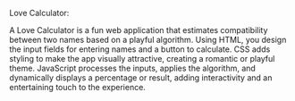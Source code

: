 Love Calculator:

A Love Calculator is a fun web application that estimates compatibility between two names based on a playful algorithm. Using HTML, you design the input fields for entering names and a button to calculate. CSS adds styling to make the app visually attractive, creating a romantic or playful theme. JavaScript processes the inputs, applies the algorithm, and dynamically displays a percentage or result, adding interactivity and an entertaining touch to the experience.
